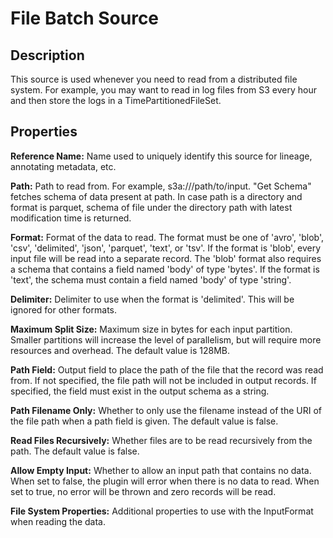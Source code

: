 # File Batch Source


Description
-----------
This source is used whenever you need to read from a distributed file system.
For example, you may want to read in log files from S3 every hour and then store
the logs in a TimePartitionedFileSet.


Properties
----------
**Reference Name:** Name used to uniquely identify this source for lineage, annotating metadata, etc.

**Path:** Path to read from. For example, s3a://<bucket>/path/to/input. "Get Schema" fetches schema of data present at path. In case path is a directory and format is parquet, schema of file under the directory path with latest modification time is returned. 

**Format:** Format of the data to read.
The format must be one of 'avro', 'blob', 'csv', 'delimited', 'json', 'parquet', 'text', or 'tsv'.
If the format is 'blob', every input file will be read into a separate record.
The 'blob' format also requires a schema that contains a field named 'body' of type 'bytes'.
If the format is 'text', the schema must contain a field named 'body' of type 'string'.

**Delimiter:** Delimiter to use when the format is 'delimited'. This will be ignored for other formats.

**Maximum Split Size:** Maximum size in bytes for each input partition.
Smaller partitions will increase the level of parallelism, but will require more resources and overhead.
The default value is 128MB.

**Path Field:** Output field to place the path of the file that the record was read from.
If not specified, the file path will not be included in output records.
If specified, the field must exist in the output schema as a string.

**Path Filename Only:** Whether to only use the filename instead of the URI of the file path when a path field is given.
The default value is false.

**Read Files Recursively:** Whether files are to be read recursively from the path. The default value is false.

**Allow Empty Input:** Whether to allow an input path that contains no data. When set to false, the plugin
will error when there is no data to read. When set to true, no error will be thrown and zero records will be read.

**File System Properties:** Additional properties to use with the InputFormat when reading the data.
